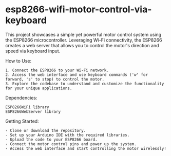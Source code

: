 # esp8266-wifi-motor-control-via-keyboard

This project showcases a simple yet powerful motor control system using the ESP8266 microcontroller. Leveraging Wi-Fi connectivity, the ESP8266 creates a web server that allows you to control the motor's direction and speed via keyboard input.

How to Use:

    1. Connect the ESP8266 to your Wi-Fi network.
    2. Access the web interface and use keyboard commands ('w' for forward, 's' to stop) to control the motor.
    3. Explore the codebase to understand and customize the functionality for your unique applications.

Dependencies:

    ESP8266WiFi library
    ESP8266WebServer library

Getting Started:

    - Clone or download the repository.
    - Set up your Arduino IDE with the required libraries.
    - Upload the code to your ESP8266 board.
    - Connect the motor control pins and power up the system.
    - Access the web interface and start controlling the motor wirelessly!
    